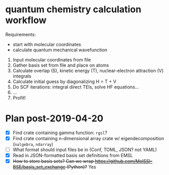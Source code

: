 # quantum chemistry calculation workflow

Requirements:
- start with molecular coordinates
- calculate quantum mechanical wavefunction


1. Input molecular coordinates from file
2. Gather basis set from file and place on atoms
3. Calculate overlap (S), kinetic energy (T), nuclear-electron attraction (V) integrals
4. Calculate initial guess by diagonalizing H = T + V
5. Do SCF iterations: integral direct TEIs, solve HF equations...
6. ...
7. Profit!

# Plan post-2019-04-20

- [x] Find crate containing gamma function: `rgsl`?
- [x] Find crate containing n-dimensional array crate w/ eigendecomposition (`nalgebra`, `ndarray`)
- [ ] What format should input files be in (Conf, TOML, JSON? not YAML)
- [x] Read in JSON-formatted basis set definitions from EMSL
- [x] ~~How to store basis sets? Can we wrap https://github.com/MolSSI-BSE/basis_set_exchange (Python)?~~ Yes
